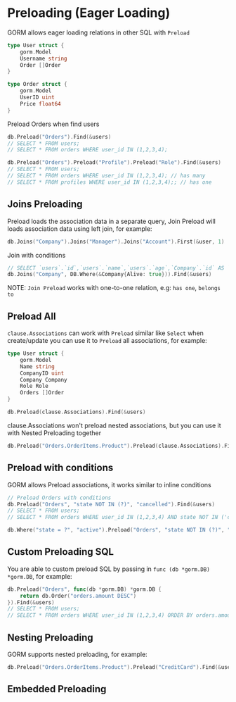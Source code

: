 # Preloading (Eager Loading)

GORM allows eager loading relations in other SQL with `Preload`

```go
type User struct {
    gorm.Model
    Username string
    Order []Order
}

type Order struct {
    gorm.Model
    UserID uint
    Price float64
}
```

Preload Orders when find users

```go
db.Preload("Orders").Find(&users)
// SELECT * FROM users;
// SELECT * FROM orders WHERE user_id IN (1,2,3,4);
```

```go
db.Preload("Orders").Preload("Profile").Preload("Role").Find(&users)
// SELECT * FROM users;
// SELECT * FROM orders WHERE user_id IN (1,2,3,4); // has many
// SELECT * FROM profiles WHERE user_id IN (1,2,3,4);; // has one
```

## Joins Preloading

Preload loads the association data in a separate query, Join Preload will loads association data using left join, for example:

```go
db.Joins("Company").Joins("Manager").Joins("Account").First(&user, 1)
```

Join with conditions

```go
// SELECT `users`.`id`,`users`.`name`,`users`.`age`,`Company`.`id` AS `Company__id`,`Company`.`name` AS `Company__name` FROM `users` LEFT JOIN `companies` AS `Company` ON `users`.`company_id` = `Company`.`id` AND `Company`.`alive` = true;
db.Joins("Company", DB.Where(&Company{Alive: true})).Find(&users)
```

NOTE: `Join Preload` works with one-to-one relation, e.g: `has one`, `belongs to`

## Preload All

`clause.Associations` can work with `Preload` similar like `Select` when create/update you can use it to `Preload` all associations, for example:

```go
type User struct {
    gorm.Model
    Name string
    CompanyID uint
    Company Company
    Role Role
    Orders []Order
}

db.Preload(clause.Associations).Find(&users)
```

clause.Associations won't preload nested associations, but you can use it with Nested Preloading together

```go
db.Preload("Orders.OrderItems.Product").Preload(clause.Associations).Find(&users)
```

## Preload with conditions

GORM allows Preload associations, it works similar to inline conditions

```go
// Preload Orders with conditions
db.Preload("Orders", "state NOT IN (?)", "cancelled").Find(&users)
// SELECT * FROM users;
// SELECT * FROM orders WHERE user_id IN (1,2,3,4) AND state NOT IN ('cancelled')

db.Where("state = ?", "active").Preload("Orders", "state NOT IN (?)", "cancelled")
```

## Custom Preloading SQL

You are able to custom preload SQL by passing in `func (db *gorm.DB) *gorm.DB`, for example:

```go
db.Preload("Orders", func(db *gorm.DB) *gorm.DB {
    return db.Order("orders.amount DESC")
}).Find(&users)
// SELECT * FROM users;
// SELECT * FROM orders WHERE user_id IN (1,2,3,4) ORDER BY orders.amount DESC;
```

## Nesting Preloading

GORM supports nested preloading, for example:

```go
db.Preload("Orders.OrderItems.Product").Preload("CreditCard").Find(&users)
```

## Embedded Preloading
